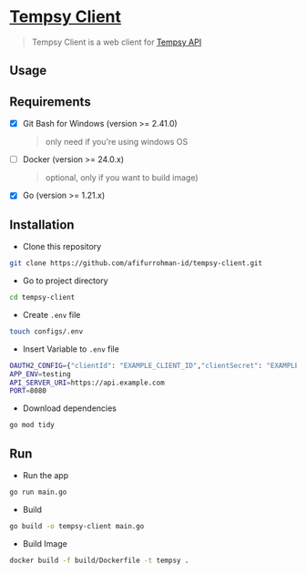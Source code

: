# [Tempsy Client](https://tempsy.afifurrohman.my.id)

> Tempsy Client is a web client for [Tempsy API](https://github.com/afifurrohman-id/tempsy.git)

## Usage

## Requirements
- [x] Git Bash for Windows (version >= 2.41.0)
  > only need if you're using windows OS
- [ ] Docker (version >= 24.0.x)
  > optional, only if you want to build image)
- [x] Go (version >= 1.21.x)

## Installation

- Clone this repository
```sh
git clone https://github.com/afifurrohman-id/tempsy-client.git
```

- Go to project directory

```sh
cd tempsy-client
```

- Create `.env` file

```sh
touch configs/.env
```

- Insert Variable to `.env` file
```sh
OAUTH2_CONFIG={"clientId": "EXAMPLE_CLIENT_ID","clientSecret": "EXAMPLE_SECRET","callbackUrl": "https://example.com/auth","scopes": ["https://www.googleapis.com/auth/userinfo.profile"]}
APP_ENV=testing
API_SERVER_URI=https://api.example.com
PORT=8080
```

- Download dependencies
```sh
go mod tidy
```

## Run 

- Run the app

```sh
go run main.go
```

- Build 
```sh
go build -o tempsy-client main.go
```

- Build Image

```sh
docker build -f build/Dockerfile -t tempsy .
```
